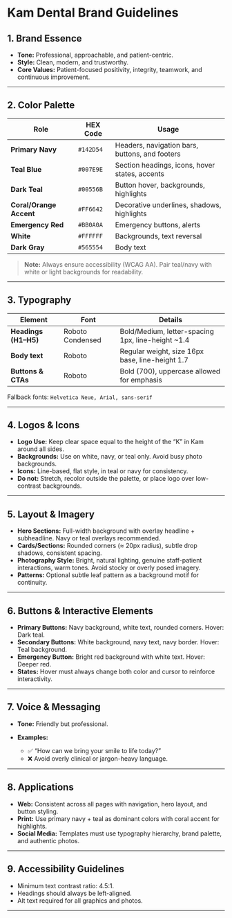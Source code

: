 # Kam Dental Brand Guidelines

## 1. Brand Essence

* **Tone:** Professional, approachable, and patient-centric.
* **Style:** Clean, modern, and trustworthy.
* **Core Values:** Patient-focused positivity, integrity, teamwork, and continuous improvement.

---

## 2. Color Palette

| Role                    | HEX Code  | Usage                                          |
| ----------------------- | --------- | ---------------------------------------------- |
| **Primary Navy**        | `#142D54` | Headers, navigation bars, buttons, and footers |
| **Teal Blue**           | `#007E9E` | Section headings, icons, hover states, accents |
| **Dark Teal**           | `#00556B` | Button hover, backgrounds, highlights          |
| **Coral/Orange Accent** | `#FF6642` | Decorative underlines, shadows, highlights     |
| **Emergency Red**       | `#BB0A0A` | Emergency buttons, alerts                      |
| **White**               | `#FFFFFF` | Backgrounds, text reversal                     |
| **Dark Gray**           | `#565554` | Body text                                      |

> **Note:** Always ensure accessibility (WCAG AA). Pair teal/navy with white or light backgrounds for readability.

---

## 3. Typography

| Element              | Font             | Details                                            |
| -------------------- | ---------------- | -------------------------------------------------- |
| **Headings (H1–H5)** | Roboto Condensed | Bold/Medium, letter-spacing 1px, line-height \~1.4 |
| **Body text**        | Roboto           | Regular weight, size 16px base, line-height 1.7    |
| **Buttons & CTAs**   | Roboto           | Bold (700), uppercase allowed for emphasis         |

Fallback fonts: `Helvetica Neue, Arial, sans-serif`

---

## 4. Logos & Icons

* **Logo Use:** Keep clear space equal to the height of the “K” in Kam around all sides.
* **Backgrounds:** Use on white, navy, or teal only. Avoid busy photo backgrounds.
* **Icons:** Line-based, flat style, in teal or navy for consistency.
* **Do not:** Stretch, recolor outside the palette, or place logo over low-contrast backgrounds.

---

## 5. Layout & Imagery

* **Hero Sections:** Full-width background with overlay headline + subheadline. Navy or teal overlays recommended.
* **Cards/Sections:** Rounded corners (≈ 20px radius), subtle drop shadows, consistent spacing.
* **Photography Style:** Bright, natural lighting, genuine staff-patient interactions, warm tones. Avoid stocky or overly posed imagery.
* **Patterns:** Optional subtle leaf pattern as a background motif for continuity.

---

## 6. Buttons & Interactive Elements

* **Primary Buttons:** Navy background, white text, rounded corners. Hover: Dark teal.
* **Secondary Buttons:** White background, navy text, navy border. Hover: Teal background.
* **Emergency Button:** Bright red background with white text. Hover: Deeper red.
* **States:** Hover must always change both color and cursor to reinforce interactivity.

---

## 7. Voice & Messaging

* **Tone:** Friendly but professional.
* **Examples:**

  * ✅ “How can we bring your smile to life today?”
  * ❌ Avoid overly clinical or jargon-heavy language.

---

## 8. Applications

* **Web:** Consistent across all pages with navigation, hero layout, and button styling.
* **Print:** Use primary navy + teal as dominant colors with coral accent for highlights.
* **Social Media:** Templates must use typography hierarchy, brand palette, and authentic photos.

---

## 9. Accessibility Guidelines

* Minimum text contrast ratio: 4.5:1.
* Headings should always be left-aligned.
* Alt text required for all graphics and photos.

---

